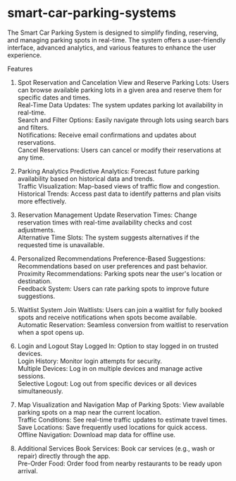 # smart-car-parking-systems

The Smart Car Parking System is designed to simplify finding, reserving, and managing parking spots in real-time. The system offers a user-friendly interface, advanced analytics, and various features to enhance the user experience.

Features
1. Spot Reservation and Cancelation
View and Reserve Parking Lots: Users can browse available parking lots in a given area and reserve them for specific dates and times.<br>
Real-Time Data Updates: The system updates parking lot availability in real-time.<br>
Search and Filter Options: Easily navigate through lots using search bars and filters.<br>
Notifications: Receive email confirmations and updates about reservations.<br>
Cancel Reservations: Users can cancel or modify their reservations at any time.<br>

2. Parking Analytics
Predictive Analytics: Forecast future parking availability based on historical data and trends.<br>
Traffic Visualization: Map-based views of traffic flow and congestion.<br>
Historical Trends: Access past data to identify patterns and plan visits more effectively.<br>

3. Reservation Management
Update Reservation Times: Change reservation times with real-time availability checks and cost adjustments.<br>
Alternative Time Slots: The system suggests alternatives if the requested time is unavailable.<br>

4. Personalized Recommendations
Preference-Based Suggestions: Recommendations based on user preferences and past behavior.<br>
Proximity Recommendations: Parking spots near the user's location or destination.<br>
Feedback System: Users can rate parking spots to improve future suggestions.<br>

5. Waitlist System
Join Waitlists: Users can join a waitlist for fully booked spots and receive notifications when spots become available.<br>
Automatic Reservation: Seamless conversion from waitlist to reservation when a spot opens up.<br>

6. Login and Logout
Stay Logged In: Option to stay logged in on trusted devices.<br>
Login History: Monitor login attempts for security.<br>
Multiple Devices: Log in on multiple devices and manage active sessions.<br>
Selective Logout: Log out from specific devices or all devices simultaneously.<br>

7. Map Visualization and Navigation
Map of Parking Spots: View available parking spots on a map near the current location.<br>
Traffic Conditions: See real-time traffic updates to estimate travel times.<br>
Save Locations: Save frequently used locations for quick access.<br>
Offline Navigation: Download map data for offline use.<br>

8. Additional Services
Book Services: Book car services (e.g., wash or repair) directly through the app.<br>
Pre-Order Food: Order food from nearby restaurants to be ready upon arrival.<br>
